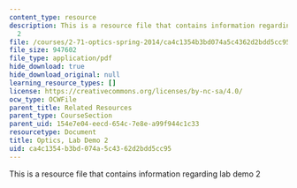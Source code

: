 ```yaml
---
content_type: resource
description: This is a resource file that contains information regarding lab demo
  2
file: /courses/2-71-optics-spring-2014/ca4c1354b3bd074a5c4362d2bdd5cc95_MIT2_71S14_Demo_2.pdf
file_size: 947602
file_type: application/pdf
hide_download: true
hide_download_original: null
learning_resource_types: []
license: https://creativecommons.org/licenses/by-nc-sa/4.0/
ocw_type: OCWFile
parent_title: Related Resources
parent_type: CourseSection
parent_uid: 154e7e04-eecd-654c-7e8e-a99f944c1c33
resourcetype: Document
title: Optics, Lab Demo 2
uid: ca4c1354-b3bd-074a-5c43-62d2bdd5cc95
---
```

This is a resource file that contains information regarding lab demo 2